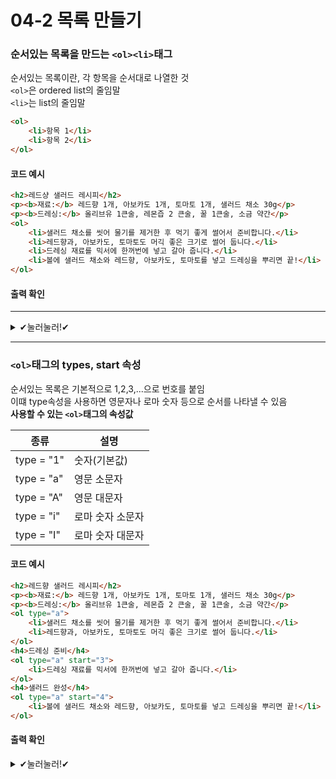 # 04-2 목록 만들기
### 순서있는 목록을 만드는 ```<ol><li>```태그
순서있는 목록이란, 각 항목을 순서대로 나열한 것<br>
```<ol>```은 ordered list의 줄임말<br>
```<li>```는 list의 줄임말<br>
```html
<ol>
    <li>항목 1</li>
    <li>항목 2</li>
</ol>
```
#### 코드 예시
```html
<h2>레드샹 샐러드 레시피</h2>
<p><b>재료:</b> 레드향 1개, 아보카도 1개, 토마토 1개, 샐러드 채소 30g</p>
<p><b>드레싱:</b> 올리브유 1큰술, 레몬즙 2 큰술, 꿀 1큰술, 소금 약간</p>
<ol>
    <li>샐러드 채소를 씻어 물기를 제거한 후 먹기 좋게 썰어서 준비합니다.</li>
    <li>레드향과, 아보카도, 토마토도 머긱 좋은 크기로 썰어 둡니다.</li>
    <li>드레싱 재료를 믹서에 한꺼번에 넣고 갈아 줍니다.</li>
    <li>볼에 샐러드 채소와 레드향, 아보카도, 토마토를 넣고 드레싱을 뿌리면 끝!</li>
</ol>
```
#### 출력 확인
*****
<details>
<summary>✔눌러눌러!✔</summary>

<div>
    <h2>레드샹 샐러드 레시피</h2>
    <p><b>재료:</b> 레드향 1개, 아보카도 1개, 토마토 1개, 샐러드 채소 30g</p>
    <p><b>드레싱:</b> 올리브유 1큰술, 레몬즙 2 큰술, 꿀 1큰술, 소금 약간</p>
    <ol>
        <li>샐러드 채소를 씻어 물기를 제거한 후 먹기 좋게 썰어서 준비합니다.</li>
        <li>레드향과, 아보카도, 토마토도 머긱 좋은 크기로 썰어 둡니다.</li>
        <li>드레싱 재료를 믹서에 한꺼번에 넣고 갈아 줍니다.</li>
        <li>볼에 샐러드 채소와 레드향, 아보카도, 토마토를 넣고 드레싱을 뿌리면 끝!</li>
    </ol>
</div>
</details>

*****

### ```<ol>```태그의 types, start 속성
순서있는 목록은 기본적으로 1,2,3,...으로 번호를 붙임<br>
이떄 type속성을 사용하면 영문자나 로마 숫자 등으로 순서를 나타낼 수 있음<br>
<strong>사용할 수 있는 ```<ol>```태그의 속성값</strong><br>

| 종류         | 설명        |
|------------|-----------|
| type = "1" | 숫자(기본값)   |
| type = "a" | 영문 소문자    |
| type = "A" | 영문 대문자    |
| type = "i" | 로마 숫자 소문자 |
| type = "I" | 로마 숫자 대문자 |
#### 코드 예시
```html
<h2>레드향 샐러드 레시피</h2>
<p><b>재료:</b> 레드향 1개, 아보카도 1개, 토마토 1개, 샐러드 채소 30g</p>
<p><b>드레싱:</b> 올리브유 1큰술, 레몬즙 2 큰술, 꿀 1큰술, 소금 약간</p>
<ol type="a">
    <li>샐러드 채소를 씻어 물기를 제거한 후 먹기 좋게 썰어서 준비합니다.</li>
    <li>레드향과, 아보카도, 토마토도 머긱 좋은 크기로 썰어 둡니다.</li>
</ol>
<h4>드레싱 준비</h4>
<ol type="a" start="3">
    <li>드레싱 재료를 믹서에 한꺼번에 넣고 갈아 줍니다.</li>
</ol>
<h4>샐러드 완성</h4>
<ol type="a" start="4">
    <li>볼에 샐러드 채소와 레드향, 아보카도, 토마토를 넣고 드레싱을 뿌리면 끝!</li>
</ol>
```
#### 출력 확인
<details>
<summary>✔눌러눌러!✔</summary>

<div>
    <h2>레드향 샐러드 레시피</h2>
    <p><b>재료:</b> 레드향 1개, 아보카도 1개, 토마토 1개, 샐러드 채소 30g</p>
    <p><b>드레싱:</b> 올리브유 1큰술, 레몬즙 2 큰술, 꿀 1큰술, 소금 약간</p>
    <ol type="a">
        <li>샐러드 채소를 씻어 물기를 제거한 후 먹기 좋게 썰어서 준비합니다.</li>
        <li>레드향과, 아보카도, 토마토도 머긱 좋은 크기로 썰어 둡니다.</li>
    </ol>
    <h4>드레싱 준비</h4>
    <ol type="a" start="3">
        <li>드레싱 재료를 믹서에 한꺼번에 넣고 갈아 줍니다.</li>
    </ol>
    <h4>샐러드 완성</h4>
    <ol type="a" start="4">
        <li>볼에 샐러드 채소와 레드향, 아보카도, 토마토를 넣고 드레싱을 뿌리면 끝!</li>
    </ol>
</div>
</details>